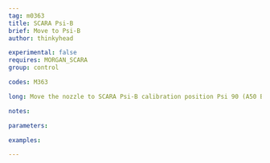 ```yaml
---
tag: m0363
title: SCARA Psi-B
brief: Move to Psi-B
author: thinkyhead

experimental: false
requires: MORGAN_SCARA
group: control

codes: M363

long: Move the nozzle to SCARA Psi-B calibration position Psi 90 (A50 B90) for calibration of "90 degrees steps-per-degree."

notes:

parameters:

examples:

---
```


